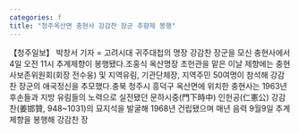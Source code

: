 ```yaml
---
categories: f
title: "청주옥산면 충현사 강감찬 장군 추향제 봉행"
---
```

【청주일보】 박창서 기자 = 고려시대 귀주대첩의 명장 강감찬 장군을 모신 충현사에서 4일 오전 11시 추계제향이 봉행됐다.조홍식 옥산명장 초헌관을 맡은 이날 제향에는 충현사보존위원회(회장 전수웅) 및 지역유림, 기관단체장, 지역주민 50여명이 참석해 강감찬 장군의 애국정신을 추모했다.충북 청주시 흥덕구 옥산면에 위치한 충현사는 1963년 후손들과 지방 유림들의 노력으로 실전됐던 문하시중(門下時中) 인헌공(仁憲公) 강감찬(姜邯贊, 948~1031)의 묘지석을 발굴해 1968년 건립됐으며 매년 음력 9월9일 추계제향을 봉행해 강감찬 장